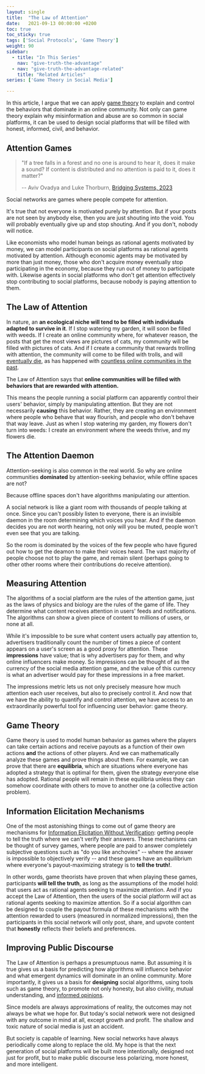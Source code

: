 ```yaml
---
layout: single
title:  "The Law of Attention"
date:   2021-09-13 00:00:00 +0200
toc: true
toc_sticky: true
tags: ['Social Protocols', 'Game Theory']
weight: 90
sidebar:
  - title: "In This Series"
    nav: "give-truth-the-advantage"
  - nav: "give-truth-the-advantage-related"
    title: "Related Articles"
series: ['Game Theory in Social Media']

---
```


In this article, I argue that we can apply [game theory](https://en.wikipedia.org/wiki/Game_theory) to explain and control the behaviors that dominate in an online community. Not only can game theory explain why misinformation and abuse are so common in social platforms, it can be used to design social platforms that will be filled with honest, informed, civil, and behavior.


## Attention Games

> "If a tree falls in a forest and no one is around to hear it, does it make a sound?
> If content is distributed and no attention is paid to it, does it matter?"
>
> -- Aviv Ovadya and Luke Thorburn, [Bridging Systems, 2023](https://arxiv.org/pdf/2301.09976.pdf)


Social networks are games where people compete for attention. 

It's true that not everyone is motivated purely by attention. But if your posts are not seen by anybody else, then you are just shouting into the void. You will probably eventually give up and stop shouting. And if you don't, nobody will notice.

Like economists who model human beings as rational agents motivated by money, we can model participants on social platforms as rational agents motivated by attention. Although economic agents may be motivated by more than just money, those who don't acquire money eventually stop participating in the economy, because they run out of money to participate with. Likewise agents in social platforms who don't get attention effectively stop contributing to social platforms, because nobody is paying attention to them.

## The Law of Attention

In nature, an **an ecological niche will tend to be filled with individuals adapted to survive in it**. If I stop watering my garden, it will soon be filled with weeds. If I create an online community where, for whatever reason, the posts that get the most views are pictures of cats, my community will be filled with pictures of cats. And if I create a community that rewards trolling with attention, the community will come to be filled with trolls, and will [eventually die](https://www.lesswrong.com/posts/tscc3e5eujrsEeFN4/well-kept-gardens-die-by-pacifism), as has happened with [countless online communities in the past](https://www.gwern.net/docs/technology/2005-shirky-agroupisitsownworstenemy.pdf).

The Law of Attention says that **online communities will be filled with behaviors that are rewarded with attention.**

This means the people running a social platform can apparently control their users' behavior, simply by manipulating attention. But they are not necessarily **causing** this behavior. Rather, they are creating an environment where people who behave that way flourish, and people who don't behave that way leave. Just as when I stop watering my garden, my flowers don't turn into weeds: I create an environment where the weeds thrive, and my flowers die.

## The Attention Daemon

Attention-seeking is also common in the real world. So why are online communities **dominated** by attention-seeking behavior, while offline spaces are not? 

Because offline spaces don't have algorithms manipulating our attention.

A social network is like a giant room with thousands of people talking at once. Since you can't possibly listen to everyone, there is an invisible daemon in the room determining which voices you hear. And if the daemon decides you are not worth hearing, not only will you be muted, people won't even see that you are talking.

So the room is dominated by the voices of the few people who have figured out how to get the deamon to make their voices heard. The vast majority of people choose not to play the game, and remain silent (perhaps going to other other rooms where their contributions do receive attention). 

## Measuring Attention

<!--
[TODO: reference person who coined attention economy].
[todo: eher Roy Attention Networks]
-->

The algorithms of a social platform are the rules of the attention game, just as the laws of physics and biology are the rules of the game of life. They determine what content receives attention in users' feeds and notifications. The algorithms can show a given piece of content to millions of users, or none at all. 

While it's impossible to be sure what content users actually pay attention to, advertisers traditionally count the number of times a piece of content appears on a user's screen as a good proxy for attention. These **impressions** have value; that is why advertisers pay for them, and why online influencers make money. So impressions can be thought of as the currency of the social media attention game, and the value of this currency is what an advertiser would pay for these impressions in a free market.

The impressions metric lets us not only precisely measure how much attention each user receives, but also to precisely control it. And now that we have the ability to quantify and control attention, we have access to an extraordinarily powerful tool for influencing user behavior: game theory.

## Game Theory

Game theory is used to model human behavior as games where the players can take certain actions and receive payouts as a function of their own actions **and** the actions of other players. And we can mathematically analyze these games and prove things about them. For example, we can prove that there are **equilibria**, which are situations where everyone has adopted a strategy that is optimal for them, given the strategy everyone else has adopted. Rational people will remain in these equilibria unless they can somehow coordinate with others to move to another one (a collective action problem).

## Information Elicitation Mechanisms

One of the most astonishing things to come out of game theory are mechanisms for [Information Elicitation Without Verification](/information-elicitation-mechanisms): getting people to tell the truth where we can't verify their answers. These mechanisms can be thought of survey games, where people are paid to answer completely subjective questions such as "do you like anchovies" -- where the answer is impossible to objectively verify -- and these games have an equilibrium where everyone's payout-maximizing strategy is to **tell the truth!**.

In other words, game theorists have proven that when playing these games, participants **will tell the truth**, as long as the assumptions of the model hold: that users act as rational agents seeking to maximize attention. And if you accept the Law of Attention, then the users of the social platform *will* act as rational agents seeking to maximize attention. So if a social algorithm can be designed to couple the payout formula of these mechanisms with the attention rewarded to users (measured in normalized impressions), then the participants in this social network will only post, share, and upvote content that **honestly** reflects their beliefs and preferences.

## Improving Public Discourse

The Law of Attention is perhaps a presumptuous name. But assuming it is true gives us a basis for predicting how algorithms will influence behavior and what emergent dynamics will dominate in an online community. More importantly, it gives us a basis for **designing** social algorithms, using tools such as game theory, to promote not only honesty, but also civility, mutual understanding, and [informed opinions](/the-deliberative-poll). 

Since models are always approximations of reality, the outcomes may not always be what we hope for. But today's social network were not designed with any outcome in mind at all, except growth and profit. The shallow and toxic nature of social media is just an accident.

But society is capable of learning. New social networks have always periodically come along to replace the old. My hope is that the next generation of social platforms will be built more intentionally, designed not just for profit, but to make public discourse less polarizing, more honest, and more intelligent.

<!--
## Next in this Series: [The Deliberative Poll](/the-deliberative-poll)
-->
